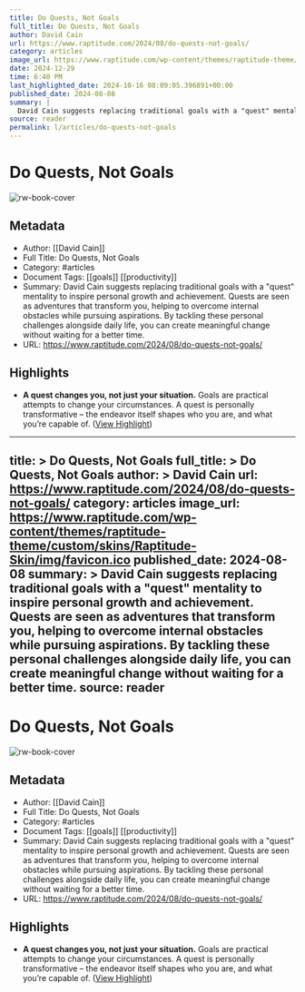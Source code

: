 ```yaml
---
title: Do Quests, Not Goals
full_title: Do Quests, Not Goals
author: David Cain
url: https://www.raptitude.com/2024/08/do-quests-not-goals/
category: articles
image_url: https://www.raptitude.com/wp-content/themes/raptitude-theme/custom/skins/Raptitude-Skin/img/favicon.ico
date: 2024-12-29
time: 6:40 PM
last_highlighted_date: 2024-10-16 08:09:05.396891+00:00
published_date: 2024-08-08
summary: |
  David Cain suggests replacing traditional goals with a "quest" mentality to inspire personal growth and achievement. Quests are seen as adventures that transform you, helping to overcome internal obstacles while pursuing aspirations. By tackling these personal challenges alongside daily life, you can create meaningful change without waiting for a better time.
source: reader
permalink: l/articles/do-quests-not-goals
---
```

# Do Quests, Not Goals

![rw-book-cover](https://www.raptitude.com/wp-content/themes/raptitude-theme/custom/skins/Raptitude-Skin/img/favicon.ico)

## Metadata
- Author: [[David Cain]]
- Full Title: Do Quests, Not Goals
- Category: #articles
- Document Tags: [[goals]] [[productivity]] 
- Summary: David Cain suggests replacing traditional goals with a "quest" mentality to inspire personal growth and achievement. Quests are seen as adventures that transform you, helping to overcome internal obstacles while pursuing aspirations. By tackling these personal challenges alongside daily life, you can create meaningful change without waiting for a better time.
- URL: https://www.raptitude.com/2024/08/do-quests-not-goals/

## Highlights
- **A quest changes you, not just your situation.** Goals are practical attempts to change your circumstances. A quest is personally transformative – the endeavor itself shapes who you are, and what you’re capable of. ([View Highlight](https://read.readwise.io/read/01jaa5z57nf5swx6ajy48g5jxr))


---
title: >
  Do Quests, Not Goals
full_title: >
  Do Quests, Not Goals
author: >
  David Cain
url: https://www.raptitude.com/2024/08/do-quests-not-goals/
category: articles
image_url: https://www.raptitude.com/wp-content/themes/raptitude-theme/custom/skins/Raptitude-Skin/img/favicon.ico
published_date: 2024-08-08
summary: >
  David Cain suggests replacing traditional goals with a "quest" mentality to inspire personal growth and achievement. Quests are seen as adventures that transform you, helping to overcome internal obstacles while pursuing aspirations. By tackling these personal challenges alongside daily life, you can create meaningful change without waiting for a better time.
source: reader
---
# Do Quests, Not Goals

![rw-book-cover](https://www.raptitude.com/wp-content/themes/raptitude-theme/custom/skins/Raptitude-Skin/img/favicon.ico)

## Metadata
- Author: [[David Cain]]
- Full Title: Do Quests, Not Goals
- Category: #articles
- Document Tags: [[goals]] [[productivity]] 
- Summary: David Cain suggests replacing traditional goals with a "quest" mentality to inspire personal growth and achievement. Quests are seen as adventures that transform you, helping to overcome internal obstacles while pursuing aspirations. By tackling these personal challenges alongside daily life, you can create meaningful change without waiting for a better time.
- URL: https://www.raptitude.com/2024/08/do-quests-not-goals/

## Highlights
- **A quest changes you, not just your situation.** Goals are practical attempts to change your circumstances. A quest is personally transformative – the endeavor itself shapes who you are, and what you’re capable of. ([View Highlight](https://read.readwise.io/read/01jaa5z57nf5swx6ajy48g5jxr))


